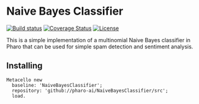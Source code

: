 # Naive Bayes Classifier

[![Build status](https://github.com/pharo-ai/NaiveBayesClassifier/workflows/CI/badge.svg)](https://github.com/pharo-ai/NaiveBayesClassifier/actions/workflows/test.yml)
[![Coverage Status](https://coveralls.io/repos/github/olekscode/NaiveBayesClassifier/badge.svg?branch=master)](https://coveralls.io/github/olekscode/NaiveBayesClassifier?branch=master)
[![License](https://img.shields.io/badge/license-MIT-blue.svg)](https://raw.githubusercontent.com/olekscode/NaiveBayesClassifier/master/LICENSE)

This is a simple implementation of a multinomial Naive Bayes classifier in Pharo that can be used for simple spam detection and sentiment analysis.

## Installing
```Smalltalk
Metacello new
  baseline: 'NaiveBayesClassifier';
  repository: 'github://pharo-ai/NaiveBayesClassifier/src';
  load.
```
